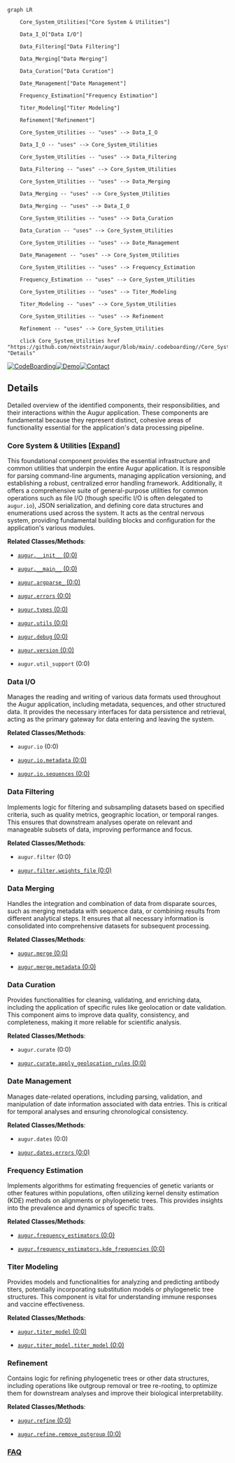 ```mermaid

graph LR

    Core_System_Utilities["Core System & Utilities"]

    Data_I_O["Data I/O"]

    Data_Filtering["Data Filtering"]

    Data_Merging["Data Merging"]

    Data_Curation["Data Curation"]

    Date_Management["Date Management"]

    Frequency_Estimation["Frequency Estimation"]

    Titer_Modeling["Titer Modeling"]

    Refinement["Refinement"]

    Core_System_Utilities -- "uses" --> Data_I_O

    Data_I_O -- "uses" --> Core_System_Utilities

    Core_System_Utilities -- "uses" --> Data_Filtering

    Data_Filtering -- "uses" --> Core_System_Utilities

    Core_System_Utilities -- "uses" --> Data_Merging

    Data_Merging -- "uses" --> Core_System_Utilities

    Data_Merging -- "uses" --> Data_I_O

    Core_System_Utilities -- "uses" --> Data_Curation

    Data_Curation -- "uses" --> Core_System_Utilities

    Core_System_Utilities -- "uses" --> Date_Management

    Date_Management -- "uses" --> Core_System_Utilities

    Core_System_Utilities -- "uses" --> Frequency_Estimation

    Frequency_Estimation -- "uses" --> Core_System_Utilities

    Core_System_Utilities -- "uses" --> Titer_Modeling

    Titer_Modeling -- "uses" --> Core_System_Utilities

    Core_System_Utilities -- "uses" --> Refinement

    Refinement -- "uses" --> Core_System_Utilities

    click Core_System_Utilities href "https://github.com/nextstrain/augur/blob/main/.codeboarding//Core_System_Utilities.md" "Details"

```



[![CodeBoarding](https://img.shields.io/badge/Generated%20by-CodeBoarding-9cf?style=flat-square)](https://github.com/CodeBoarding/GeneratedOnBoardings)[![Demo](https://img.shields.io/badge/Try%20our-Demo-blue?style=flat-square)](https://www.codeboarding.org/demo)[![Contact](https://img.shields.io/badge/Contact%20us%20-%20contact@codeboarding.org-lightgrey?style=flat-square)](mailto:contact@codeboarding.org)



## Details



Detailed overview of the identified components, their responsibilities, and their interactions within the Augur application. These components are fundamental because they represent distinct, cohesive areas of functionality essential for the application's data processing pipeline.



### Core System & Utilities [[Expand]](./Core_System_Utilities.md)

This foundational component provides the essential infrastructure and common utilities that underpin the entire Augur application. It is responsible for parsing command-line arguments, managing application versioning, and establishing a robust, centralized error handling framework. Additionally, it offers a comprehensive suite of general-purpose utilities for common operations such as file I/O (though specific I/O is often delegated to `augur.io`), JSON serialization, and defining core data structures and enumerations used across the system. It acts as the central nervous system, providing fundamental building blocks and configuration for the application's various modules.





**Related Classes/Methods**:



- <a href="https://github.com/nextstrain/augur/augur/__init__.py#L0-L0" target="_blank" rel="noopener noreferrer">`augur.__init__` (0:0)</a>

- <a href="https://github.com/nextstrain/augur/augur/__main__.py#L0-L0" target="_blank" rel="noopener noreferrer">`augur.__main__` (0:0)</a>

- <a href="https://github.com/nextstrain/augur/augur/argparse_.py#L0-L0" target="_blank" rel="noopener noreferrer">`augur.argparse_` (0:0)</a>

- <a href="https://github.com/nextstrain/augur/augur/errors.py#L0-L0" target="_blank" rel="noopener noreferrer">`augur.errors` (0:0)</a>

- <a href="https://github.com/nextstrain/augur/augur/types.py#L0-L0" target="_blank" rel="noopener noreferrer">`augur.types` (0:0)</a>

- <a href="https://github.com/nextstrain/augur/augur/utils.py#L0-L0" target="_blank" rel="noopener noreferrer">`augur.utils` (0:0)</a>

- <a href="https://github.com/nextstrain/augur/augur/debug.py#L0-L0" target="_blank" rel="noopener noreferrer">`augur.debug` (0:0)</a>

- <a href="https://github.com/nextstrain/augur/augur/version.py#L0-L0" target="_blank" rel="noopener noreferrer">`augur.version` (0:0)</a>

- `augur.util_support` (0:0)





### Data I/O

Manages the reading and writing of various data formats used throughout the Augur application, including metadata, sequences, and other structured data. It provides the necessary interfaces for data persistence and retrieval, acting as the primary gateway for data entering and leaving the system.





**Related Classes/Methods**:



- `augur.io` (0:0)

- <a href="https://github.com/nextstrain/augur/augur/io/metadata.py#L0-L0" target="_blank" rel="noopener noreferrer">`augur.io.metadata` (0:0)</a>

- <a href="https://github.com/nextstrain/augur/augur/io/sequences.py#L0-L0" target="_blank" rel="noopener noreferrer">`augur.io.sequences` (0:0)</a>





### Data Filtering

Implements logic for filtering and subsampling datasets based on specified criteria, such as quality metrics, geographic location, or temporal ranges. This ensures that downstream analyses operate on relevant and manageable subsets of data, improving performance and focus.





**Related Classes/Methods**:



- `augur.filter` (0:0)

- <a href="https://github.com/nextstrain/augur/augur/filter/weights_file.py#L0-L0" target="_blank" rel="noopener noreferrer">`augur.filter.weights_file` (0:0)</a>





### Data Merging

Handles the integration and combination of data from disparate sources, such as merging metadata with sequence data, or combining results from different analytical steps. It ensures that all necessary information is consolidated into comprehensive datasets for subsequent processing.





**Related Classes/Methods**:



- <a href="https://github.com/nextstrain/augur/augur/merge.py#L0-L0" target="_blank" rel="noopener noreferrer">`augur.merge` (0:0)</a>

- <a href="https://github.com/nextstrain/augur/augur/merge.py#L0-L0" target="_blank" rel="noopener noreferrer">`augur.merge.metadata` (0:0)</a>





### Data Curation

Provides functionalities for cleaning, validating, and enriching data, including the application of specific rules like geolocation or date validation. This component aims to improve data quality, consistency, and completeness, making it more reliable for scientific analysis.





**Related Classes/Methods**:



- `augur.curate` (0:0)

- <a href="https://github.com/nextstrain/augur/augur/curate/apply_geolocation_rules.py#L0-L0" target="_blank" rel="noopener noreferrer">`augur.curate.apply_geolocation_rules` (0:0)</a>





### Date Management

Manages date-related operations, including parsing, validation, and manipulation of date information associated with data entries. This is critical for temporal analyses and ensuring chronological consistency.





**Related Classes/Methods**:



- `augur.dates` (0:0)

- <a href="https://github.com/nextstrain/augur/augur/dates/errors.py#L0-L0" target="_blank" rel="noopener noreferrer">`augur.dates.errors` (0:0)</a>





### Frequency Estimation

Implements algorithms for estimating frequencies of genetic variants or other features within populations, often utilizing kernel density estimation (KDE) methods on alignments or phylogenetic trees. This provides insights into the prevalence and dynamics of specific traits.





**Related Classes/Methods**:



- <a href="https://github.com/nextstrain/augur/augur/frequency_estimators.py#L0-L0" target="_blank" rel="noopener noreferrer">`augur.frequency_estimators` (0:0)</a>

- <a href="https://github.com/nextstrain/augur/augur/frequency_estimators.py#L0-L0" target="_blank" rel="noopener noreferrer">`augur.frequency_estimators.kde_frequencies` (0:0)</a>





### Titer Modeling

Provides models and functionalities for analyzing and predicting antibody titers, potentially incorporating substitution models or phylogenetic tree structures. This component is vital for understanding immune responses and vaccine effectiveness.





**Related Classes/Methods**:



- <a href="https://github.com/nextstrain/augur/augur/titer_model.py#L0-L0" target="_blank" rel="noopener noreferrer">`augur.titer_model` (0:0)</a>

- <a href="https://github.com/nextstrain/augur/augur/titer_model.py#L0-L0" target="_blank" rel="noopener noreferrer">`augur.titer_model.titer_model` (0:0)</a>





### Refinement

Contains logic for refining phylogenetic trees or other data structures, including operations like outgroup removal or tree re-rooting, to optimize them for downstream analyses and improve their biological interpretability.





**Related Classes/Methods**:



- <a href="https://github.com/nextstrain/augur/augur/refine.py#L0-L0" target="_blank" rel="noopener noreferrer">`augur.refine` (0:0)</a>

- <a href="https://github.com/nextstrain/augur/augur/refine.py#L0-L0" target="_blank" rel="noopener noreferrer">`augur.refine.remove_outgroup` (0:0)</a>









### [FAQ](https://github.com/CodeBoarding/GeneratedOnBoardings/tree/main?tab=readme-ov-file#faq)